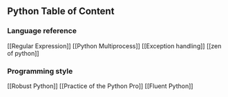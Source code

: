 ## Python Table of Content
### Language reference
[[Regular Expression]]
[[Python Multiprocess]]
[[Exception handling]]
[[zen of python]]
### Programming style
[[Robust Python]]
[[Practice of the Python Pro]]
[[Fluent Python]]